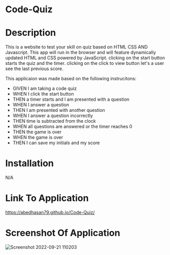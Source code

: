 # Code-Quiz

# Description
This is a website to test your skill on quiz based on HTML CSS AND Javascript. 
This app will run in the browser and will feature dynamically updated HTML and CSS powered by JavaScript.
clicking on the start button starts the quiz and the timer.
clicking on the click to view button let's a user see the last previous score.

This applicaion was made based on the following instrucitons:

- GIVEN I am taking a code quiz
- WHEN I click the start button
- THEN a timer starts and I am presented with a question
- WHEN I answer a question
- THEN I am presented with another question
- WHEN I answer a question incorrectly
- THEN time is subtracted from the clock
- WHEN all questions are answered or the timer reaches 0
- THEN the game is over
- WHEN the game is over
- THEN I can save my initials and my score


# Installation
N/A

# Link To Application

https://abedhasan79.github.io/Code-Quiz/

# Screenshot Of Application
![Screenshot 2022-09-21 110203](https://user-images.githubusercontent.com/106339494/191540268-b3d59650-cb4e-41ce-8222-e0539db7e3eb.png)